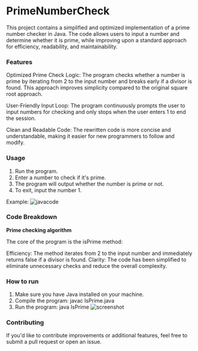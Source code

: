 # PrimeNumberCheck
This project contains a simplified and optimized implementation of a prime number checker in Java. The code allows users to input a number and determine whether it is prime, while improving upon a standard approach for efficiency, readability, and maintainability.

### Features
Optimized Prime Check Logic: The program checks whether a number is prime by iterating from 2 to the input number and breaks early if a divisor is found. This approach improves simplicity compared to the original square root approach.

User-Friendly Input Loop: The program continuously prompts the user to input numbers for checking and only stops when the user enters 1 to end the session.

Clean and Readable Code: The rewritten code is more concise and understandable, making it easier for new programmers to follow and modify.

### Usage
1. Run the program.
2. Enter a number to check if it's prime.
3. The program will output whether the number is prime or not.
4. To exit, input the number 1.

Example:
![javacode](https://github.com/user-attachments/assets/0e201bd2-5a9b-457e-be6e-ebc9e0ca008e)


### Code Breakdown

**Prime checking algorithm**

The core of the program is the isPrime method:


Efficiency: The method iterates from 2 to the input number and immediately returns false if a divisor is found.
Clarity: The code has been simplified to eliminate unnecessary checks and reduce the overall complexity.

### How to run
1. Make sure you have Java installed on your machine.
2. Compile the program:
   javac IsPrime.java
3. Run the program:
   java IsPrime
![screenshot](https://github.com/user-attachments/assets/fe5d260f-2350-42a3-92c6-a0b7cb60191d)

### Contributing
If you'd like to contribute improvements or additional features, feel free to submit a pull request or open an issue.
